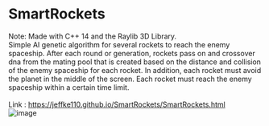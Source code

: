 # SmartRockets
Note: Made with C++ 14 and the Raylib 3D Library.
<br>
Simple AI genetic algorithm for several rockets to reach the enemy spaceship.
After each round or generation, rockets pass on and crossover dna from the mating pool
that is created based on the distance and collision of the enemy spaceship for each rocket. 
In addition, each rocket must avoid the planet in the middle of the screen. Each rocket must
reach the enemy spaceship within a certain time limit.                                      
<br>
Link : https://jeffke110.github.io/SmartRockets/SmartRockets.html
<br>
![image](https://github.com/jeffke110/SmartRockets/assets/80783850/7211a442-f8fb-4987-8a8d-7a7c9db9ea26)
